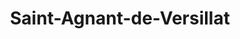 ---
title: Saint-Agnant-de-Versillat
url: /saint-agnant-de-versillat/
latitude: 46.279
longitude: 1.51
---